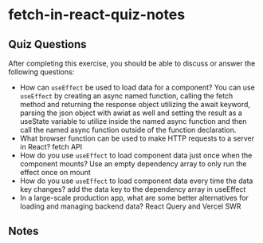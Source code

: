 # fetch-in-react-quiz-notes

## Quiz Questions

After completing this exercise, you should be able to discuss or answer the following questions:

- How can `useEffect` be used to load data for a component?
  You can use `useEffect` by creating an async named function, calling the fetch method and returning the response object utilizing the await keyword, parsing the json object with awiat as well and setting the result as a useState variable to utilize inside the named async function and then call the named async function outside of the function declaration.
- What browser function can be used to make HTTP requests to a server in React?
  fetch API
- How do you use `useEffect` to load component data just once when the component mounts?
  Use an empty dependency array to only run the effect once on mount
- How do you use `useEffect` to load component data every time the data key changes?
  add the data key to the dependency array in useEffect
- In a large-scale production app, what are some better alternatives for loading and managing backend data?
  React Query and Vercel SWR

## Notes
